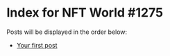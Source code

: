 # Index for NFT World #1275
Posts will be displayed in the order below:

- [Your first post](./001-first.md)

